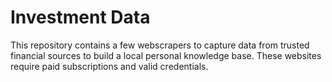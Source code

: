 # Investment Data

This repository contains a few webscrapers to capture data from trusted financial sources to build a local personal knowledge base. These websites require paid subscriptions and valid credentials.